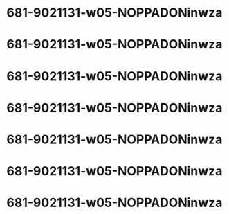 # 681-9021131-w05-NOPPADONinwza
# 681-9021131-w05-NOPPADONinwza
# 681-9021131-w05-NOPPADONinwza
# 681-9021131-w05-NOPPADONinwza
# 681-9021131-w05-NOPPADONinwza
# 681-9021131-w05-NOPPADONinwza
# 681-9021131-w05-NOPPADONinwza
